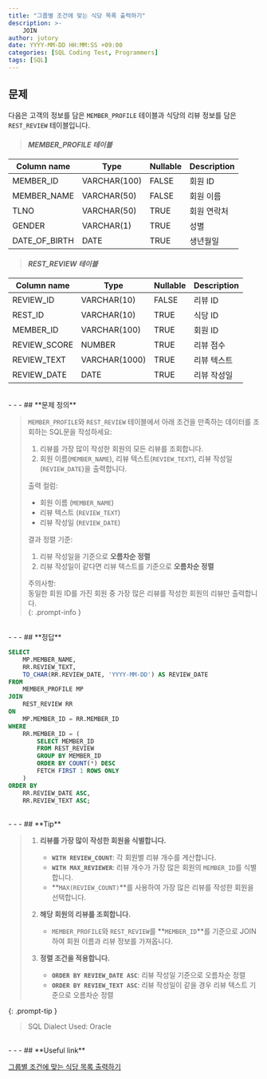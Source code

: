 ```yaml
---
title: "그룹별 조건에 맞는 식당 목록 출력하기"
description: >-
    JOIN
author: jutory
date: YYYY-MM-DD HH:MM:SS +09:00
categories: [SQL Coding Test, Programmers]
tags: [SQL]
---
```


## **문제**

다음은 고객의 정보를 담은 `MEMBER_PROFILE` 테이블과 식당의 리뷰 정보를 담은 `REST_REVIEW` 테이블입니다.

> #### _MEMBER_PROFILE 테이블_

| Column name   | Type         | Nullable | Description          |
|---------------|--------------|----------|----------------------|
| MEMBER_ID     | VARCHAR(100) | FALSE    | 회원 ID              |
| MEMBER_NAME   | VARCHAR(50)  | FALSE    | 회원 이름            |
| TLNO          | VARCHAR(50)  | TRUE     | 회원 연락처          |
| GENDER        | VARCHAR(1)   | TRUE     | 성별                 |
| DATE_OF_BIRTH | DATE         | TRUE     | 생년월일            |

> #### _REST_REVIEW 테이블_

| Column name   | Type         | Nullable | Description          |
|---------------|--------------|----------|----------------------|
| REVIEW_ID     | VARCHAR(10)  | FALSE    | 리뷰 ID              |
| REST_ID       | VARCHAR(10)  | TRUE     | 식당 ID              |
| MEMBER_ID     | VARCHAR(100) | TRUE     | 회원 ID              |
| REVIEW_SCORE  | NUMBER       | TRUE     | 리뷰 점수            |
| REVIEW_TEXT   | VARCHAR(1000)| TRUE     | 리뷰 텍스트          |
| REVIEW_DATE   | DATE         | TRUE     | 리뷰 작성일          |

<br>
- - -
## **문제 정의**

> `MEMBER_PROFILE`와 `REST_REVIEW` 테이블에서 아래 조건을 만족하는 데이터를 조회하는 SQL문을 작성하세요:
> 1. 리뷰를 가장 많이 작성한 회원의 모든 리뷰를 조회합니다.
> 2. 회원 이름(`MEMBER_NAME`), 리뷰 텍스트(`REVIEW_TEXT`), 리뷰 작성일(`REVIEW_DATE`)을 출력합니다.
>
> 출력 컬럼:
> - 회원 이름 (`MEMBER_NAME`)
> - 리뷰 텍스트 (`REVIEW_TEXT`)
> - 리뷰 작성일 (`REVIEW_DATE`)
>
> 결과 정렬 기준:
> 1. 리뷰 작성일을 기준으로 **오름차순 정렬**
> 2. 리뷰 작성일이 같다면 리뷰 텍스트를 기준으로 **오름차순 정렬**
>
> 주의사항:  
> 동일한 회원 ID를 가진 회원 중 가장 많은 리뷰를 작성한 회원의 리뷰만 출력합니다.  
{: .prompt-info }

<br>
- - -
## **정답**

```sql
SELECT
    MP.MEMBER_NAME,
    RR.REVIEW_TEXT,
    TO_CHAR(RR.REVIEW_DATE, 'YYYY-MM-DD') AS REVIEW_DATE
FROM
    MEMBER_PROFILE MP
JOIN
    REST_REVIEW RR
ON
    MP.MEMBER_ID = RR.MEMBER_ID
WHERE
    RR.MEMBER_ID = (
        SELECT MEMBER_ID
        FROM REST_REVIEW
        GROUP BY MEMBER_ID
        ORDER BY COUNT(*) DESC
        FETCH FIRST 1 ROWS ONLY
    )
ORDER BY
    RR.REVIEW_DATE ASC,
    RR.REVIEW_TEXT ASC;  
```

<br>
- - -
## **Tip**

> 1. **리뷰를 가장 많이 작성한 회원을 식별합니다.**  
>    - **`WITH REVIEW_COUNT`**: 각 회원별 리뷰 개수를 계산합니다.  
>    - **`WITH MAX_REVIEWER`**: 리뷰 개수가 가장 많은 회원의 `MEMBER_ID`를 식별합니다.  
>    - **`MAX(REVIEW_COUNT)`**를 사용하여 가장 많은 리뷰를 작성한 회원을 선택합니다.  
>
> 2. **해당 회원의 리뷰를 조회합니다.**  
>    - `MEMBER_PROFILE`와 `REST_REVIEW`를 **`MEMBER_ID`**를 기준으로 JOIN하여 회원 이름과 리뷰 정보를 가져옵니다.
>
> 3. **정렬 조건을 적용합니다.**  
>    - **`ORDER BY REVIEW_DATE ASC`**: 리뷰 작성일 기준으로 오름차순 정렬  
>    - **`ORDER BY REVIEW_TEXT ASC`**: 리뷰 작성일이 같을 경우 리뷰 텍스트 기준으로 오름차순 정렬  
>
{: .prompt-tip }
> SQL Dialect Used: Oracle

<br>
- - -
## **Useful link**

[그룹별 조건에 맞는 식당 목록 출력하기](https://school.programmers.co.kr/learn/courses/30/lessons/131124)